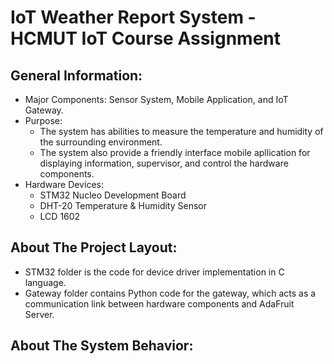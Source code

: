 # IoT Weather Report System - HCMUT IoT Course Assignment
## General Information:
- Major Components: Sensor System, Mobile Application, and IoT Gateway.
- Purpose:
  - The system has abilities to measure the temperature and humidity of the surrounding environment.
  - The system also provide a friendly interface mobile apllication for displaying information, supervisor, and control the hardware components.
- Hardware Devices:
  - STM32 Nucleo Development Board
  - DHT-20 Temperature & Humidity Sensor
  - LCD 1602
 ## About The Project Layout:
 - STM32 folder is the code for device driver implementation in C language.
 - Gateway folder contains Python code for the gateway, which acts as a communication link between hardware components and AdaFruit Server.
 ## About The System Behavior:
 
